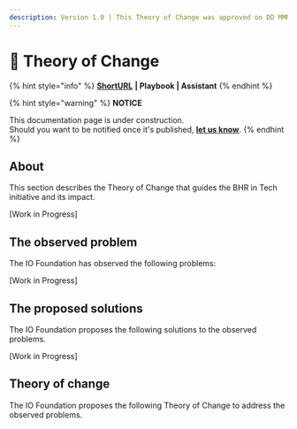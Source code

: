 ```yaml
---
description: Version 1.0 | This Theory of Change was approved on DD MMMM YYYY.
---
```


# 🔀 Theory of Change

{% hint style="info" %}
[**ShortURL**](https://tiof.click/BiTTofC) **| Playbook | Assistant**
{% endhint %}

{% hint style="warning" %}
**NOTICE**

This documentation page is under construction.\
Should you want to be notified once it's published, [**let us know**](https://tiof.click/TIOFTarianUpdatesService).
{% endhint %}

## About

This section describes the Theory of Change that guides the BHR in Tech initiative and its impact.

\[Work in Progress]

## The observed problem

The IO Foundation has observed the following problems:

\[Work in Progress]

## The proposed solutions

The IO Foundation proposes the following solutions to the observed problems.

\[Work in Progress]

## Theory of change

The IO Foundation proposes the following Theory of Change to address the observed problems.

